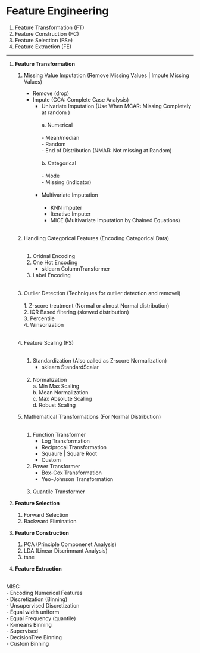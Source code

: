 # Feature Engineering
1. Feature Transformation  (FT)
2. Feature Construction    (FC)
3. Feature Selection       (FSe)
4. Feature Extraction      (FE)
<hr>

1. **Feature Transformation** <br>
    1. Missing Value Imputation (Remove Missing Values | Impute Missing Values)<br>
        - Remove (drop) <br>
        - Impute (CCA: Complete Case Analysis) <br>
            - Univariate Imputation (Use When MCAR: Missing Completely at random ) <br><br>
                a. Numerical <br><br>
                    - Mean/median<br>
                    - Random<br>
                    - End of Distribution (NMAR: Not missing at Random)<br><br>
                b. Categorical<br><br>
                    - Mode<br>
                    - Missing (indicator)<br><br>
            - Multivariate Imputation<br><br>
                - KNN imputer <br>
                - Iterative Imputer <br>
                - MICE (Multivariate Imputation by Chained Equations)<br><br>
                
    1. Handling Categorical Features (Encoding Categorical Data)<br><br>
        1. Oridnal Encoding <br>
        1. One Hot Encoding<br>
            - sklearn ColumnTransformer<br> 
        1. Label Encoding<br><br>

    1. Outlier Detection (Techniques for outlier detection and removel) <br><br>
            1. Z-score treatment (Normal or almost Normal distribution)<br>
            2. IQR Based filtering (skewed distribution)<br>
            3. Percentile<br>
            4. Winsorization<br> <br>
        
    1. Feature Scaling (FS)<br><br>
        1. Standardization (Also called as Z-score Normalization)<br>
            - sklearn StandardScalar<br><br>
        2. Normalization<br>
            a. Min Max Scaling <br> 
            b. Mean Normalization <br>
            c. Max Absolute Scaling <br>
            d. Robust Scaling <br>
    1. Mathematical Transformations (For Normal Distribution)<br><br>
        1. Function Transformer<br>
            - Log Transformation<br>
            - Reciprocal Transformation<br>
            - Squaure | Square Root<br>
            - Custom<br>
        1. Power Transformer<br>
            - Box-Cox Transformation<br>
            - Yeo-Johnson Transformation<br><br>
        1. Quantile Transformer
1. **Feature Selection**<br>
    1. Forward Selection<br>
    1. Backward Elimination<br>
1. **Feature Construction**<br>
    1. PCA (Principle Componenet Analysis)<br>
    1. LDA (Linear Discrimnant Analysis)<br>
    1. tsne <br>

1. **Feature Extraction**<br><br>


MISC<br>
    - Encoding Numerical Features<br>
    - Discretization (Binning)<br>
        - Unsupervised Discretization<br>
            - Equal width uniform<br>
            - Equal Frequency (quantile)<br>
            - K-means Binning<br>
        - Supervised<br>
            - DecisionTree Binning<br>
        - Custom Binning<br>
